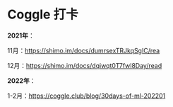 # Coggle 打卡

**2021年**：

11月：<https://shimo.im/docs/dumrsexTRJkqSgIC/rea>

12月：<https://shimo.im/docs/dqiwqt0T7fwl8Day/read>

**2022年**：

1-2月：<https://coggle.club/blog/30days-of-ml-202201>
